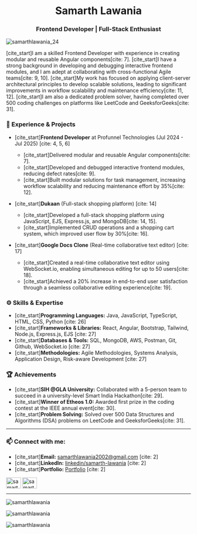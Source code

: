 <h1 align="center">Samarth Lawania</h1>
<h3 align="center">Frontend Developer | Full-Stack Enthusiast</h3>

<p align="left">
  <img src="https://komarev.com/ghpvc/?username=samarthlawania&label=Profile%20views&color=0e75b6&style=flat" alt="samarthlawania_24" />
</p>

[cite_start]I am a skilled Frontend Developer with experience in creating modular and reusable Angular components[cite: 7]. [cite_start]I have a strong background in developing and debugging interactive frontend modules, and I am adept at collaborating with cross-functional Agile teams[cite: 9, 10]. [cite_start]My work has focused on applying client-server architectural principles to develop scalable solutions, leading to significant improvements in workflow scalability and maintenance efficiency[cite: 11, 12]. [cite_start]I am also a dedicated problem solver, having completed over 500 coding challenges on platforms like LeetCode and GeeksforGeeks[cite: 31].

### 🔭 Experience & Projects

- [cite_start]**Frontend Developer** at Profunnel Technologies (Jul 2024 - Jul 2025) [cite: 4, 5, 6]
  - [cite_start]Delivered modular and reusable Angular components[cite: 7].
  - [cite_start]Developed and debugged interactive frontend modules, reducing defect rates[cite: 9].
  - [cite_start]Built modular solutions for task management, increasing workflow scalability and reducing maintenance effort by 35%[cite: 12].

- [cite_start]**Dukaan** (Full-stack shopping platform) [cite: 14]
  - [cite_start]Developed a full-stack shopping platform using JavaScript, EJS, Express.js, and MongoDB[cite: 14, 15].
  - [cite_start]Implemented CRUD operations and a shopping cart system, which improved user flow by 30%[cite: 16].

- [cite_start]**Google Docs Clone** (Real-time collaborative text editor) [cite: 17]
  - [cite_start]Created a real-time collaborative text editor using WebSocket.io, enabling simultaneous editing for up to 50 users[cite: 18].
  - [cite_start]Achieved a 20% increase in end-to-end user satisfaction through a seamless collaborative editing experience[cite: 19].

### ⚙️ Skills & Expertise

- [cite_start]**Programming Languages:** Java, JavaScript, TypeScript, HTML, CSS, Python [cite: 26]
- [cite_start]**Frameworks & Libraries:** React, Angular, Bootstrap, Tailwind, Node.js, Express.js, EJS [cite: 27]
- [cite_start]**Databases & Tools:** SQL, MongoDB, AWS, Postman, Git, Github, WebSocket.io [cite: 27]
- [cite_start]**Methodologies:** Agile Methodologies, Systems Analysis, Application Design, Risk-aware Development [cite: 27]

### 🏆 Achievements

- [cite_start]**SIH @GLA University:** Collaborated with a 5-person team to succeed in a university-level Smart India Hackathon[cite: 29].
- [cite_start]**Winner of Etheos 1.0:** Awarded first prize in the coding contest at the IEEE annual event[cite: 30].
- [cite_start]**Problem Solving:** Solved over 500 Data Structures and Algorithms (DSA) problems on LeetCode and GeeksforGeeks[cite: 31].

---

### 📫 Connect with me:

- [cite_start]**Email:** samarthlawania2002@gmail.com [cite: 2]
- [cite_start]**LinkedIn:** [linkedin/samarth-lawania](https://www.linkedin.com/in/samarth-lawania/) [cite: 2]
- [cite_start]**Portfolio:** [Portfolio](https://www.github.com/samarthlawania) [cite: 2]

<p align="left">
  <a href="https://www.linkedin.com/in/samarth-lawania/" target="_blank"><img align="center" src="https://raw.githubusercontent.com/rahuldkjain/github-profile-readme-generator/master/src/images/icons/Social/linked-in-alt.svg" alt="samarthlawania_24" height="30" width="40" /></a>
  <a href="https://github.com/samarthlawania" target="_blank"><img align="center" src="https://raw.githubusercontent.com/rahuldkjain/github-profile-readme-generator/master/src/images/icons/Social/github.svg" alt="samarthlawania_24" height="30" width="40" /></a>
</p>

---

<p align="left">
  <img src="https://github-readme-stats.vercel.app/api/top-langs?username=samarthlawania&show_icons=true&locale=en&layout=compact" alt="samarthlawania" />
</p>
<p align="left">
  <img src="https://github-readme-stats.vercel.app/api?username=samarthlawania&show_icons=true&locale=en" alt="samarthlawania" />
</p>
<p align="left">
  <img src="https://github-readme-streak-stats.herokuapp.com/?user=samarthlawania&" alt="samarthlawania" />
</p>
